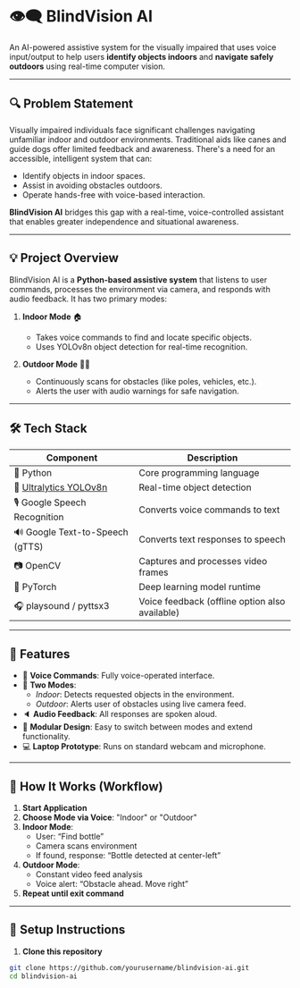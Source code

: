 # 👁️‍🗨️ BlindVision AI

An AI-powered assistive system for the visually impaired that uses voice input/output to help users **identify objects indoors** and **navigate safely outdoors** using real-time computer vision.

---

## 🔍 Problem Statement

Visually impaired individuals face significant challenges navigating unfamiliar indoor and outdoor environments. Traditional aids like canes and guide dogs offer limited feedback and awareness. There's a need for an accessible, intelligent system that can:

- Identify objects in indoor spaces.
- Assist in avoiding obstacles outdoors.
- Operate hands-free with voice-based interaction.

**BlindVision AI** bridges this gap with a real-time, voice-controlled assistant that enables greater independence and situational awareness.

---

## 💡 Project Overview

BlindVision AI is a **Python-based assistive system** that listens to user commands, processes the environment via camera, and responds with audio feedback. It has two primary modes:

1. **Indoor Mode** 🏠  
   - Takes voice commands to find and locate specific objects.
   - Uses YOLOv8n object detection for real-time recognition.

2. **Outdoor Mode** 🚶‍♂️  
   - Continuously scans for obstacles (like poles, vehicles, etc.).
   - Alerts the user with audio warnings for safe navigation.

---

## 🛠️ Tech Stack

| Component | Description |
|----------|-------------|
| 🐍 Python | Core programming language |
| 🧠 [Ultralytics YOLOv8n](https://github.com/ultralytics/ultralytics) | Real-time object detection |
| 🎙️ Google Speech Recognition | Converts voice commands to text |
| 🔊 Google Text-to-Speech (gTTS) | Converts text responses to speech |
| 📷 OpenCV | Captures and processes video frames |
| 🔁 PyTorch | Deep learning model runtime |
| 🎧 playsound / pyttsx3 | Voice feedback (offline option also available) |

---

## 🎯 Features

- 🎤 **Voice Commands**: Fully voice-operated interface.
- 🧭 **Two Modes**:
  - *Indoor*: Detects requested objects in the environment.
  - *Outdoor*: Alerts user of obstacles using live camera feed.
- 🔈 **Audio Feedback**: All responses are spoken aloud.
- 🔌 **Modular Design**: Easy to switch between modes and extend functionality.
- 💻 **Laptop Prototype**: Runs on standard webcam and microphone.

---

## 🧪 How It Works (Workflow)

1. **Start Application**
2. **Choose Mode via Voice**: "Indoor" or "Outdoor"
3. **Indoor Mode**:
   - User: “Find bottle”
   - Camera scans environment
   - If found, response: “Bottle detected at center-left”
4. **Outdoor Mode**:
   - Constant video feed analysis
   - Voice alert: “Obstacle ahead. Move right”
5. **Repeat until exit command**

---

## 🚀 Setup Instructions

1. **Clone this repository**
```bash
git clone https://github.com/yourusername/blindvision-ai.git
cd blindvision-ai
